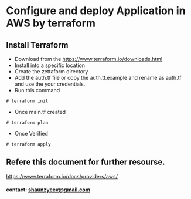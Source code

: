 # Configure and deploy Application in AWS by terraform

## Install Terraform

- Download from the https://www.terraform.io/downloads.html
- Install into a specific location
- Create the zettaform directory
- Add the auth.tf file  or copy the auth.tf.example and rename as auth.tf and use the your credentials. 
- Run this command 
```
# terraform init
```

- Once main.tf created 
```
# terraform plan
```

- Once Verified 
``` 
# terraform apply 
```



## Refere this document for further resourse.

https://www.terraform.io/docs/providers/aws/

#### contact: shaunzyeev@gmail.com
##
